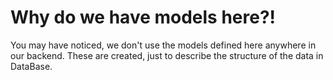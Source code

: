 # Why do we have models here?!

You may have noticed, we don't use the models defined here anywhere in our backend.
These are created, just to describe the structure of the data in DataBase.
